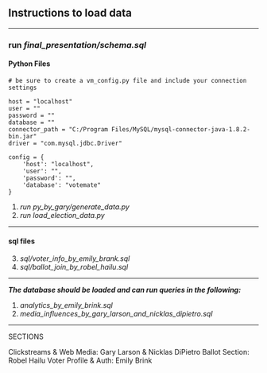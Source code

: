 ## Instructions to load data
****

### run _final_presentation/schema.sql_
#### Python Files
    # be sure to create a vm_config.py file and include your connection settings

    host = "localhost"
    user = ""
    password = ""
    database = ""
    connector_path = "C:/Program Files/MySQL/mysql-connector-java-1.8.2-bin.jar"
    driver = "com.mysql.jdbc.Driver"
    
    config = {
        'host': "localhost",
        'user': "",
        'password': "",
        'database': "votemate"
    }

1. _run py_by_gary/generate_data.py_
2. _run load_election_data.py_
****
#### sql files

3. _sql/voter_info_by_emily_brank.sql_
4. _sql/ballot_join_by_robel_hailu.sql_

****
_**The database should be loaded and can run queries in the following:**_
 1. _analytics_by_emily_brink.sql_
 2. _media_influences_by_gary_larson_and_nicklas_dipietro.sql_


****
SECTIONS

Clickstreams & Web Media: Gary Larson & Nicklas DiPietro
Ballot Section: Robel Hailu
Voter Profile & Auth: Emily Brink
